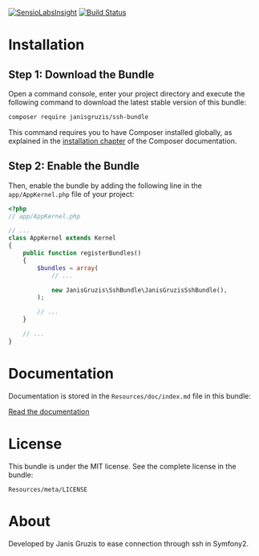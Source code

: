 [![SensioLabsInsight](https://insight.sensiolabs.com/projects/99a1cf13-9ac1-4cad-9fe6-478c8a6bda1c/big.png)](https://insight.sensiolabs.com/projects/99a1cf13-9ac1-4cad-9fe6-478c8a6bda1c) [![Build Status](https://travis-ci.org/JanisGruzis/SshBundle.svg)](https://travis-ci.org/JanisGruzis/SshBundle)

Installation
============

Step 1: Download the Bundle
---------------------------

Open a command console, enter your project directory and execute the
following command to download the latest stable version of this bundle:

```bash
composer require janisgruzis/ssh-bundle
```

This command requires you to have Composer installed globally, as explained
in the [installation chapter](https://getcomposer.org/doc/00-intro.md)
of the Composer documentation.

Step 2: Enable the Bundle
-------------------------

Then, enable the bundle by adding the following line in the `app/AppKernel.php`
file of your project:

```php
<?php
// app/AppKernel.php

// ...
class AppKernel extends Kernel
{
    public function registerBundles()
    {
        $bundles = array(
            // ...

            new JanisGruzis\SshBundle\JanisGruzisSshBundle(),
        );

        // ...
    }

    // ...
}
```

Documentation
============

Documentation is stored in the `Resources/doc/index.md` file in this bundle:

[Read the documentation](https://github.com/JanisGruzis/SshBundle/blob/master/Resources/doc/index.md)

License
============

This bundle is under the MIT license. See the complete license in the bundle:

```
Resources/meta/LICENSE
```

About
============

Developed by Janis Gruzis to ease connection through ssh in Symfony2.
